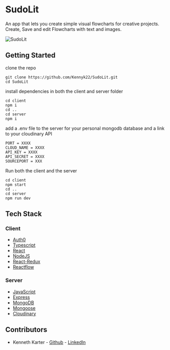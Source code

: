 # SudoLit

An app that lets you create simple visual flowcharts for creative projects. Create, Save and edit Flowcharts with text and images.
    
![SudoLit](https://user-images.githubusercontent.com/114926465/218268179-6799f273-f1b1-4d09-99e9-271b4a1dd41f.jpg)

## Getting Started
clone the repo
```
git clone https://github.com/Kennyk22/SudoLit.git
cd SudoLit
```

install dependencies in both the client and server folder
```
cd client
npm i
cd ..
cd server
npm i
```

add a .env file to the server for your personal mongodb database and a link to your cloudinary API
```
PORT = XXXX
CLOUD_NAME = XXXX
API_KEY = XXXX
API_SECRET = XXXX
SOURCEPORT = XXX
```

Run  both the client and the server
```
cd client
npm start
cd ..
cd server
npm run dev
```

## Tech Stack
### Client
* [Auth0](https://auth0.com/)
* [Typescript](https://www.typescriptlang.org/)
* [React](https://reactjs.org/)
* [NodeJS](https://nodejs.org/en/)
* [React-Redux](https://react-redux.js.org/)
* [Reactflow](https://reactflow.dev/)
### Server
* [JavaScript](https://www.javascript.com/)
* [Express](https://expressjs.com/)
* [MongoDB](https://www.mongodb.com/)
* [Mongoose](https://mongoosejs.com/)
* [Cloudinary](https://cloudinary.com/)


## Contributors
* Kenneth Karter - [Github](https://github.com/Kennyk22) - [LinkedIn](https://www.linkedin.com/in/kenneth-karter-253a89265/)
